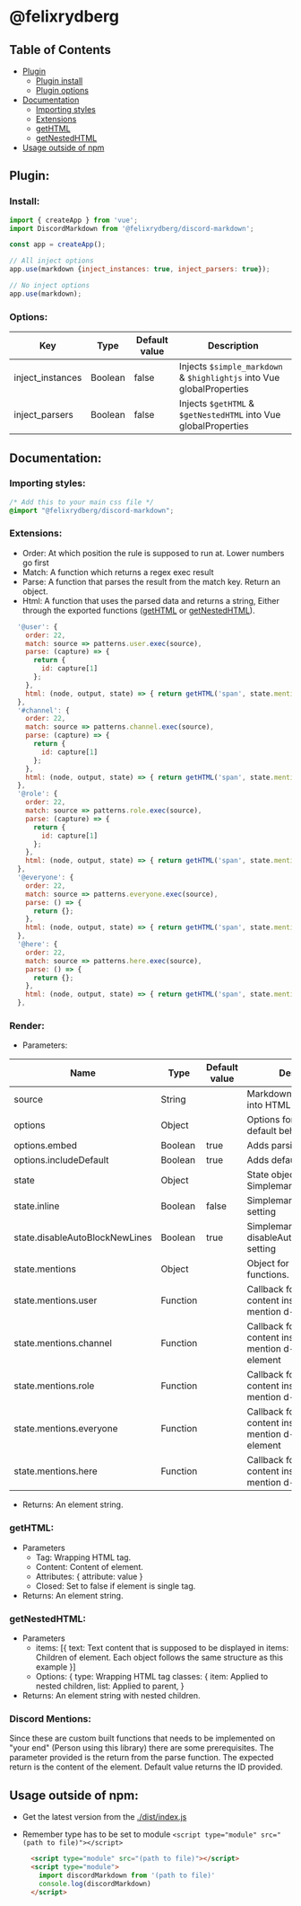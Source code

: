 # @felixrydberg

## Table of Contents
* [Plugin](#plugin)
  * [Plugin install](#install)
  * [Plugin options](#options)
* [Documentation](#documentation)
  * [Importing styles](#importing-styles)
  * [Extensions](#extensions)
  * [getHTML](#gethtml)
  * [getNestedHTML](#getnestedhtml)
* [Usage outside of npm](#usage-outside-of-npm)

## Plugin:
### Install:
```js
import { createApp } from 'vue';
import DiscordMarkdown from '@felixrydberg/discord-markdown';

const app = createApp();

// All inject options
app.use(markdown {inject_instances: true, inject_parsers: true});

// No inject options
app.use(markdown);
```

### Options:
| Key | Type | Default value | Description |
|---|---|---|---|
| inject_instances | Boolean | false | Injects ```$simple_markdown``` & ```$highlightjs``` into Vue globalProperties |
| inject_parsers | Boolean | false | Injects ```$getHTML``` & ```$getNestedHTML``` into Vue globalProperties |

## Documentation:

### Importing styles:
```css
/* Add this to your main css file */
@import "@felixrydberg/discord-markdown";
```

### Extensions:
- Order: At which position the rule is supposed to run at. Lower numbers go first
- Match: A function which returns a regex exec result
- Parse: A function that parses the result from the match key. Return an object.
- Html: A function that uses the parsed data and returns a string, Either through the exported functions ([getHTML](#gethtml) or [getNestedHTML](#getnestedhtml)).
```js
  '@user': {
    order: 22,
    match: source => patterns.user.exec(source),
    parse: (capture) => {
      return {
        id: capture[1]
      };
    },
    html: (node, output, state) => { return getHTML('span', state.mentions.user(node), { class: 'd-mention d-user' }); }
  },
  '#channel': {
    order: 22,
    match: source => patterns.channel.exec(source),
    parse: (capture) => {
      return {
        id: capture[1]
      };
    },
    html: (node, output, state) => { return getHTML('span', state.mentions.channel(node), { class: 'd-mention d-channel' }); }
  },
  '@role': {
    order: 22,
    match: source => patterns.role.exec(source),
    parse: (capture) => {
      return {
        id: capture[1]
      };
    },
    html: (node, output, state) => { return getHTML('span', state.mentions.role(node), { class: 'd-mention d-role' }); }
  },
  '@everyone': {
    order: 22,
    match: source => patterns.everyone.exec(source),
    parse: () => {
      return {};
    },
    html: (node, output, state) => { return getHTML('span', state.mentions.everyone(node), { class: 'd-mention d-user' }); }
  },
  '@here': {
    order: 22,
    match: source => patterns.here.exec(source),
    parse: () => {
      return {};
    },
    html: (node, output, state) => { return getHTML('span', state.mentions.here(node), { class: 'd-mention d-user' }); }
  },
```

### Render:
- Parameters:

| Name | Type | Default value | Description |
|---|---|---|---|
| source | String | | Markdown to be converted into HTML |
| options | Object | | Options for changing default behavior |
| options.embed | Boolean | true | Adds parsing of links |
| options.includeDefault | Boolean | true | Adds default parsing rules |
| state | Object | | State object for Simplemarkdown |
| state.inline | Boolean | false | Simplemarkdown inline setting |
| state.disableAutoBlockNewLines | Boolean | true | Simplemarkdown disableAutoBlockNewLines setting |
| state.mentions | Object | | Object for discord mention functions. []() |
| state.mentions.user | Function | | Callback for providing content inside a d-mention d-user element |
| state.mentions.channel | Function | | Callback for providing content inside a d-mention d-channel element |
| state.mentions.role | Function | | Callback for providing content inside a d-mention d-user element |
| state.mentions.everyone | Function | | Callback for providing content inside a d-mention d-everyone element |
| state.mentions.here | Function | | Callback for providing content inside a d-mention d-here element |
- Returns: An element string.

### getHTML:
- Parameters
  - Tag: Wrapping HTML tag.
  - Content: Content of element.
  - Attributes: {
    attribute: value
  }
  - Closed: Set to false if element is single tag.
- Returns: An element string.

### getNestedHTML:
- Parameters
  - items: [{
    text: Text content that is supposed to be displayed in
    items: Children of element. Each object follows the same structure as this example
  }]
  - Options: {
  type: Wrapping HTML tag
  classes: {
    item: Applied to nested children,
    list: Applied to parent,
  }
- Returns: An element string with nested children.

### Discord Mentions:
Since these are custom built functions that needs to be implemented on "your end" (Person using this library) there are some prerequisites. The parameter provided is the return from the parse function. The expected return is the content of the element. Default value returns the ID provided.

## Usage outside of npm:
- Get the latest version from the [./dist/index.js](https://github.com/felixrydberg/discord-markdown/blob/main/dist/index.js)
- Remember type has to be set to module ```<script type="module" src="(path to file)"></script>```

  ```html
    <script type="module" src="(path to file)"></script>
    <script type="module">
      import discordMarkdown from '(path to file)'
      console.log(discordMarkdown)
    </script>
  ```
